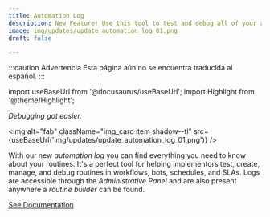 ```yaml
---
title: Automation Log
description: New Feature! Use this tool to test and debug all of your automated routines.
image: img/updates/update_automation_log_01.png
draft: false

---
```


:::caution Advertencia
Esta página aún no se encuentra traducida al español.
:::

import useBaseUrl from '@docusaurus/useBaseUrl'; 
import Highlight from '@theme/Highlight';


<div className="align-center">
<div className="card">
<div className="card__header">

<span className="hero__subtitle"><em>Debugging got easier.</em></span>

</div>
<div className="card__image">

<img alt="fab" className="img_card item shadow--tl" src={useBaseUrl('img/updates/update_automation_log_01.png')} />
<br/>

</div>
<div className="card__body">

With our new _automation log_ you can find everything you need to know about your routines. It's a perfect tool for helping implementors test, create, manage, and debug routines in workflows, bots, schedules, and SLAs. Logs are accessible through the _Administrative Panel_ and are also present anywhere a _routine builder_ can be found.

</div>
<div className="card__footer text-center align-padding-center">

<a className="button button--info button--block" href="/docs/documentation/automation/automation_log">See Documentation</a>
<br/>

</div>
</div>
</div>

